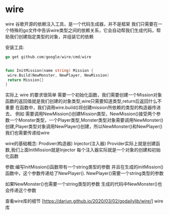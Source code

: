 # wire

wire 谷歌开源的依赖注入工具，是一个代码生成器，并不是框架
我们只需要在一个特殊的go文件中告诉wire类型之间的依赖关系，它会自动帮我们生成代码，帮助我们创建指定类型的对象，并组装它的依赖

安装工具:

```go
go get github.com/google/wire/cmd/wire
```

```go

func InitMission(name string) Mission {
 wire.Build(NewMonster, NewPlayer, NewMission)
 return Mission{}
}
```

实际上 wire 的要求很简单
需要一个初始化函数，我们需要创建一个Mission对象
函数的返回值就是我们创建的对象类型,wire只需要知道类型,return后返回什么不重要
在函数中，我们调用wire.build()将创建mission所依赖的类型的构造器传进去，
例如 需要调用NewMission()创建Mission类型，NewMission()接受两个参数一个Monster类型，一个Player类型,Monster类型对象需要调用NewMonster()创建,Player类型对象调用NewPlayer()创建，所以NewMonster()和NewPlayer()我们也需要传递给wire

wire的基础概念:
Prodiver(构造器)
Injector(注入器)
Provider实际上就是创建函数,我们上面InitMission就是Injector
每个注入器实际就是一个对象的创建和初始化函数

参数:编写InitMission()函数带有一个string类型的参数
并且在生成的initMission()函数中，这个参数传递给了NewPlayer().
NewPlayer()需要一个string类型的参数

如果NewMonster()也需要一个string类型的参数
生成的代码中NewMonster()也会传递这个参数

查看wire库的细节
[https://darjun.github.io/2020/03/02/godailylib/wire/] wire库
